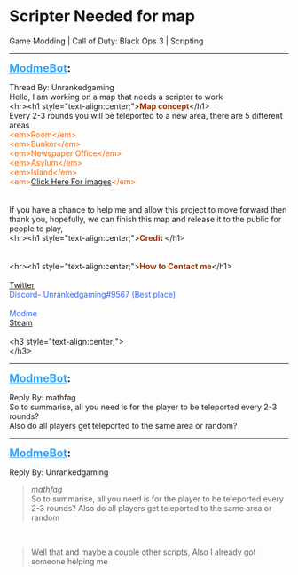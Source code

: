 # Scripter Needed for map
Game Modding | Call of Duty: Black Ops 3 | Scripting

---
<strong style="font-size: 1.4em;"><span style="text-decoration: underline;text-decoration-color: #34a7f9;"><span style="color:#34a7f9;">ModmeBot</span></span>:</strong>

<p>Thread By: Unrankedgaming<br />Hello, I am working on a map that needs a scripter to work<br />&lt;hr&gt;&lt;h1 style=&quot;text-align:center;&quot;&gt;<span style="color:#993300;"><strong>Map concept</strong></span>&lt;/h1&gt;<br />Every 2-3 rounds you will be teleported to a new area, there are 5 different areas<br /><span style="color:#ff6600;">&lt;em&gt;Room&lt;/em&gt;</span><br /><span style="color:#ff6600;">&lt;em&gt;Bunker&lt;/em&gt;</span><br /><span style="color:#ff6600;">&lt;em&gt;Newspaper Office&lt;/em&gt;</span><br /><span style="color:#ff6600;">&lt;em&gt;Asylum&lt;/em&gt;</span><br /><span style="color:#ff6600;">&lt;em&gt;Island&lt;/em&gt;</span><br /><span style="color:#ff6600;">&lt;em&gt;<a href="https://imgur.com/a/wPHBK">Click Here For images</a>&lt;/em&gt;</span><br /><span style="color:#ffffff;">(areas are subject to change)</span><br /><span style="color:#ffffff;"></span><br />If you have a chance to help me and allow this project to move forward then thank you, hopefully, we can finish this map and release it to the public for people to play, <br />&lt;hr&gt;&lt;h1 style=&quot;text-align:center;&quot;&gt;<strong><span style="color:#993300;">Credit </span></strong>&lt;/h1&gt;<br /><span style="color:#ffffff;">You will be 100% credited and so will everyone who helped me or has models, scripts etc. in my map.</span><br />&lt;hr&gt;&lt;h1 style=&quot;text-align:center;&quot;&gt;<span style="color:#993300;"><strong>How to Contact me</strong></span>&lt;/h1&gt;<br /><span style="color:#ffffff;">Contact me via...</span><br /><span style="color:#3366ff;"><a href="https://twitter.com/C00lASICE?lang=en">Twitter</a></span><br /><span style="color:#3366ff;">Discord- Unrankedgaming#9567 (Best place)<br /></span><br /><span style="color:#3366ff;">Modme</span><br /><span style="color:#3366ff;"><a href="http://steamcommunity.com/id/unrankedgaming">Steam</a></span><br /> <br />&lt;h3 style=&quot;text-align:center;&quot;&gt;<span style="color:#ffffff;">Thank you for your time, and reading this </span>&lt;/h3&gt;</p>

---
<strong style="font-size: 1.4em;"><span style="text-decoration: underline;text-decoration-color: #34a7f9;"><span style="color:#34a7f9;">ModmeBot</span></span>:</strong>

<p>Reply By: mathfag<br />So to summarise, all you need is for the player to be teleported every 2-3 rounds?<br />Also do all players get teleported to the same area or random?</p>

---
<strong style="font-size: 1.4em;"><span style="text-decoration: underline;text-decoration-color: #34a7f9;"><span style="color:#34a7f9;">ModmeBot</span></span>:</strong>

<p>Reply By: Unrankedgaming<br /><blockquote><em>mathfag</em><br />So to summarise, all you need is for the player to be teleported every 2-3 rounds? Also do all players get teleported to the same area or random</blockquote><br /><blockquote>Well that and maybe a couple other scripts, Also I already got someone helping me</blockquote></p>
